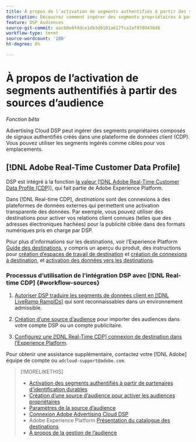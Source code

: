 ```yaml
---
title: À propos de l’activation de segments authentifiés à partir des sources d’audience
description: Découvrez comment ingérer des segments propriétaires à partir d’une plateforme de données client.
feature: DSP Audiences
source-git-commit: aac60e8fddce1db3d0101a617fca3af970043648
workflow-type: tm+mt
source-wordcount: '280'
ht-degree: 0%

---
```


# À propos de l’activation de segments authentifiés à partir des sources d’audience

<!-- Doesn't specifically explain what you can do in our UI -->
*Fonction bêta*

Advertising Cloud DSP peut ingérer des segments propriétaires composés de signaux authentifiés créés dans une plateforme de données client (CDP). Vous pouvez utiliser les segments ingérés comme cibles pour vos emplacements.

## [!DNL Adobe Real-Time Customer Data Profile]

DSP est intégré à la fonction [la valeur [!DNL Adobe Real-Time Customer Data Profile (CDP)]](https://experienceleague.adobe.com/docs/experience-platform/rtcdp/overview.html), qui fait partie de Adobe Experience Platform.

Dans [!DNL Real-time CDP], *destinations* sont des connexions à des plateformes de données externes qui permettent une activation transparente des données. Par exemple, vous pouvez utiliser des destinations pour activer vos relations client connues (telles que des adresses électroniques hachées) pour la publicité ciblée dans des formats numériques pris en charge par DSP.

Pour plus d’informations sur les destinations, voir l’Experience Platform [Guide des destinations](https://experienceleague.adobe.com/docs/experience-platform/destinations/home.html), y compris un aperçu du produit, des instructions pour [création d’espaces de travail de destination](https://experienceleague.adobe.com/docs/experience-platform/destinations/ui/destinations-workspace.html) et [création de connexions à destination](https://experienceleague.adobe.com/docs/experience-platform/destinations/ui/connect-destination.html), et [activation des données vers les destinations](https://experienceleague.adobe.com/docs/experience-platform/destinations/ui/activate/activate-segment-streaming-destinations.html).

### Processus d’utilisation de l’intégration DSP avec [!DNL Real-time CDP] {#workflow-sources}

<!-- Make sure that titles make the distinctions clear -- everything can't be "Activate XXX." -->

1. [Autoriser DSP traduire les segments de données client en [!DNL LiveRamp RampIDs]](source-durable-id.md) qui sont reconnaissables dans un environnement admissible.<!-- I don't think I need this here: This requires DSP account-level and campaign-level settings to enable segment sharing with [!DNL LiveRamp], which will translate customer data to [!DNL RampIDs] to create targetable segments. Your DSP account team will perform this configuration. -->

1. [Création d’une source d’audience](source-create.md) pour importer des audiences dans votre compte DSP ou un compte publicitaire.

1. [Configurez une [!DNL Real-Time CDP] connexion de destination dans l’Experience Platform](https://experienceleague.adobe.com/docs/experience-platform/destinations/catalog/advertising/adobe-advertising-cloud-connection.html).<!-- Verify URL once it's published. -->

Pour obtenir une assistance supplémentaire, contactez votre [!DNL Adobe] équipe de compte ou `adcloud-support@adobe.com`.

>[!MORELIKETHIS]
>
>* [Activation des segments authentifiés à partir de partenaires d’identification durables](source-durable-id.md)
>* [Création d’une source d’audience pour activer les audiences propriétaires](source-create.md)
>* [Paramètres de la source d’audience](source-settings.md)
>* [Connexion Adobe Advertising Cloud DSP](https://experienceleague.adobe.com/docs/experience-platform/destinations/catalog/advertising/adobe-advertising-cloud-connection.html)
>* Adobe Experience Platform [Présentation du catalogue des destinations](https://experienceleague.adobe.com/docs/experience-platform/destinations/catalog/overview.html)
>* [À propos de la gestion de l’audience](/help/dsp/audiences/audience-about.md)

